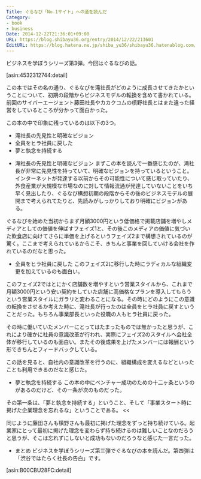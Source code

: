 ```yaml
---
Title: ぐるなび「No.1サイト」への道を読んだ
Category:
- book
- business
Date: 2014-12-22T21:36:01+09:00
URL: https://blog.shibayu36.org/entry/2014/12/22/213601
EditURL: https://blog.hatena.ne.jp/shiba_yu36/shibayu36.hatenablog.com/atom/entry/8454420450077761337
---
```


ビジネスを学ぼうシリーズ第3弾。今回はぐるなびの話。

[asin:4532312744:detail]

この本ではその名の通り、ぐるなびを滝社長がどのように成長させてきたかということについて、初期の段階からビジネスモデルの転換を含めて書かれている。前回のサイバーエージェント藤田社長やカカクコムの槙野社長とはまた違った経営をしているところが分かって面白かった。

この本の中で印象に残っているのは以下の3つ。
- 滝社長の先見性と明確なビジョン
- 全員をヒラ社員に戻した
- 夢と執念を持続する

* 滝社長の先見性と明確なビジョン
まずこの本を読んで一番感じたのが、滝社長が非常に先見性を持っていて、明確なビジョンを持っているということ。インターネットが発達する以前からその可能性について感じ取っていたり、外食産業が大規模な市場なのに対して情報流通が発達していないことをいち早く見出したり、ぐるなび構想初期の段階からその後のビジネスモデルの展開まで考えられてたりと、先読みがしっかりしており明確にビジョンがある。

ぐるなびを始めた当初からまず月額3000円という低価格で掲載店舗を増やしメディアとしての価値を伸ばすフェイズ1と、その後このメディアの価値に気づいた飲食店に向けてさらに単価を上げるというフェイズ2まで構想されているのが驚く。ここまで考えられているからこそ、きちんと事業を回していける会社を作れているのだなと思った。


* 全員をヒラ社員に戻した
このフェイズ2に移行した時にラディカルな組織変更を加えているのも面白い。

このフェイズ2ではとにかく店舗数を増やすという営業スタイルから、これまで月額3000円という安い契約をしていた店舗に高価格なプランを導入してもらうという営業スタイルにガラリと変わることになる。その時にどのようにこの意識の転換をさせるか考えた時に、滝社長が行ったのは全員をヒラ社員に戻すということだった。もちろん事業部長といった役職の人もヒラ社員に戻った。

その時に働いていたメンバーにとってはたまったものでは無かったと思うが、これにより確かに社員の意識改革が行われ、実際にフェイズ2のスタイルへ会社全体が移行しているのも面白い。またその後成果を上げたメンバーには報酬という形できちんとフィードバックしている。

この話を見ると、自社内の意識改革を行うのに、組織構成を変えるなどといったことも利用できるのだなと感じた。


* 夢と執念を持続する
この本の中にベンチャー成功のための十二ヶ条というのがあるのだけど、その一条が次のものだった。
>>
その第一条は、「夢と執念を持続する」ということ、そして「事業スタート時に掲げた企業理念を忘れるな」ということである。
<<

同じように藤田さんも槙野さんも最初に掲げた理念をずっと持ち続けている。起業家にとって最初に掲げた理念を変わらず持ち続けるのは難しいことなのだろうと思うが、そこは忘れずにしないと成功もないのだろうなと感じた一言だった。


* まとめ
ビジネスを学ぼうシリーズ第三弾でぐるなびの本を読んだ。第四弾は「渋谷ではたらく社長の告白」です。

[asin:B00CBU28FC:detail]

